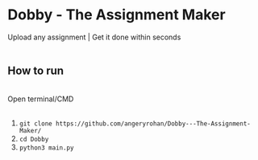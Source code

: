 # Dobby - The Assignment Maker
Upload any assignment | Get it done within seconds<br><br>

<h2>How to run</h2><br>
Open terminal/CMD 
<br><br>


1. ````git clone https://github.com/angeryrohan/Dobby---The-Assignment-Maker/ ```` <br>
2. ```cd Dobby```
3. ```python3 main.py```
